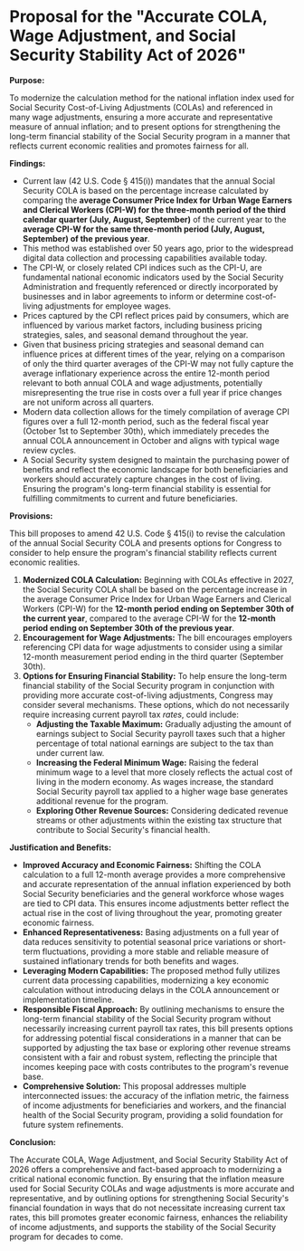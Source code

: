 # Proposal for the "Accurate COLA, Wage Adjustment, and Social Security Stability Act of 2026"

**Purpose:**

To modernize the calculation method for the national inflation index used for Social Security Cost-of-Living Adjustments (COLAs) and referenced in many wage adjustments, ensuring a more accurate and representative measure of annual inflation; and to present options for strengthening the long-term financial stability of the Social Security program in a manner that reflects current economic realities and promotes fairness for all.

**Findings:**

* Current law (42 U.S. Code § 415(i)) mandates that the annual Social Security COLA is based on the percentage increase calculated by comparing the **average Consumer Price Index for Urban Wage Earners and Clerical Workers (CPI-W) for the three-month period of the third calendar quarter (July, August, September)** of the current year to the **average CPI-W for the same three-month period (July, August, September) of the previous year**.
* This method was established over 50 years ago, prior to the widespread digital data collection and processing capabilities available today.
* The CPI-W, or closely related CPI indices such as the CPI-U, are fundamental national economic indicators used by the Social Security Administration and frequently referenced or directly incorporated by businesses and in labor agreements to inform or determine cost-of-living adjustments for employee wages.
* Prices captured by the CPI reflect prices paid by consumers, which are influenced by various market factors, including business pricing strategies, sales, and seasonal demand throughout the year.
* Given that business pricing strategies and seasonal demand can influence prices at different times of the year, relying on a comparison of only the third quarter averages of the CPI-W may not fully capture the average inflationary experience across the entire 12-month period relevant to both annual COLA and wage adjustments, potentially misrepresenting the true rise in costs over a full year if price changes are not uniform across all quarters.
* Modern data collection allows for the timely compilation of average CPI figures over a full 12-month period, such as the federal fiscal year (October 1st to September 30th), which immediately precedes the annual COLA announcement in October and aligns with typical wage review cycles.
* A Social Security system designed to maintain the purchasing power of benefits and reflect the economic landscape for both beneficiaries and workers should accurately capture changes in the cost of living. Ensuring the program's long-term financial stability is essential for fulfilling commitments to current and future beneficiaries.

**Provisions:**

This bill proposes to amend 42 U.S. Code § 415(i) to revise the calculation of the annual Social Security COLA and presents options for Congress to consider to help ensure the program's financial stability reflects current economic realities.

1.  **Modernized COLA Calculation:** Beginning with COLAs effective in 2027, the Social Security COLA shall be based on the percentage increase in the average Consumer Price Index for Urban Wage Earners and Clerical Workers (CPI-W) for the **12-month period ending on September 30th of the current year**, compared to the average CPI-W for the **12-month period ending on September 30th of the previous year**.
2.  **Encouragement for Wage Adjustments:** The bill encourages employers referencing CPI data for wage adjustments to consider using a similar 12-month measurement period ending in the third quarter (September 30th).
3.  **Options for Ensuring Financial Stability:** To help ensure the long-term financial stability of the Social Security program in conjunction with providing more accurate cost-of-living adjustments, Congress may consider several mechanisms. These options, which do not necessarily require increasing current payroll tax *rates*, could include:
    * **Adjusting the Taxable Maximum:** Gradually adjusting the amount of earnings subject to Social Security payroll taxes such that a higher percentage of total national earnings are subject to the tax than under current law.
    * **Increasing the Federal Minimum Wage:** Raising the federal minimum wage to a level that more closely reflects the actual cost of living in the modern economy. As wages increase, the standard Social Security payroll tax applied to a higher wage base generates additional revenue for the program.
    * **Exploring Other Revenue Sources:** Considering dedicated revenue streams or other adjustments within the existing tax structure that contribute to Social Security's financial health.

**Justification and Benefits:**

* **Improved Accuracy and Economic Fairness:** Shifting the COLA calculation to a full 12-month average provides a more comprehensive and accurate representation of the annual inflation experienced by both Social Security beneficiaries and the general workforce whose wages are tied to CPI data. This ensures income adjustments better reflect the actual rise in the cost of living throughout the year, promoting greater economic fairness.
* **Enhanced Representativeness:** Basing adjustments on a full year of data reduces sensitivity to potential seasonal price variations or short-term fluctuations, providing a more stable and reliable measure of sustained inflationary trends for both benefits and wages.
* **Leveraging Modern Capabilities:** The proposed method fully utilizes current data processing capabilities, modernizing a key economic calculation without introducing delays in the COLA announcement or implementation timeline.
* **Responsible Fiscal Approach:** By outlining mechanisms to ensure the long-term financial stability of the Social Security program without necessarily increasing current payroll tax rates, this bill presents options for addressing potential fiscal considerations in a manner that can be supported by adjusting the tax base or exploring other revenue streams consistent with a fair and robust system, reflecting the principle that incomes keeping pace with costs contributes to the program's revenue base.
* **Comprehensive Solution:** This proposal addresses multiple interconnected issues: the accuracy of the inflation metric, the fairness of income adjustments for beneficiaries and workers, and the financial health of the Social Security program, providing a solid foundation for future system refinements.

**Conclusion:**

The Accurate COLA, Wage Adjustment, and Social Security Stability Act of 2026 offers a comprehensive and fact-based approach to modernizing a critical national economic function. By ensuring that the inflation measure used for Social Security COLAs and wage adjustments is more accurate and representative, and by outlining options for strengthening Social Security's financial foundation in ways that do not necessitate increasing current tax rates, this bill promotes greater economic fairness, enhances the reliability of income adjustments, and supports the stability of the Social Security program for decades to come.
